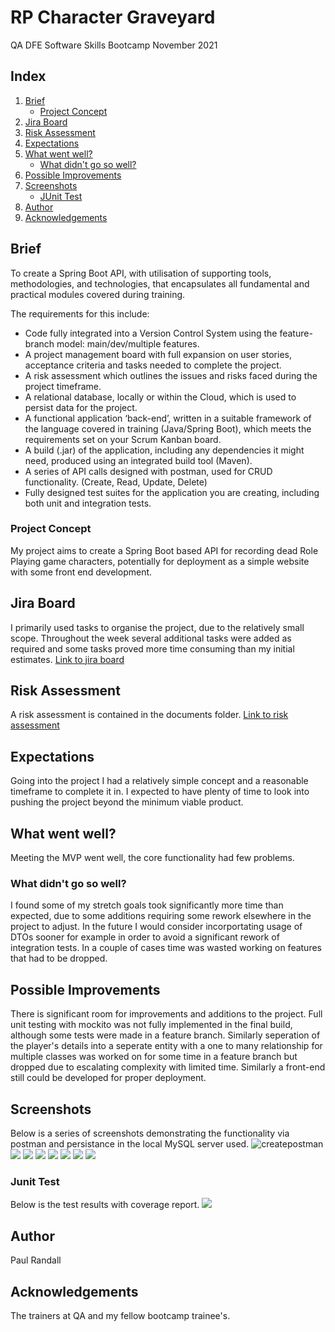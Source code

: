 # RP Character Graveyard
QA DFE Software Skills Bootcamp November 2021

## Index
1. [Brief](#brief)
    + [Project Concept](#project)
2. [Jira Board](#jira)
3. [Risk Assessment](#risk)
4. [Expectations](#expectations)
5. [What went well?](#whatwentwell)
	+ [What didn't go so well?](#whatdidnotgowell)
6. [Possible Improvements](#improvements)
5. [Screenshots](#screenshots)
    + [JUnit Test](#testcov)
9. [Author](#author)
10. [Acknowledgements](#ack)

    
## Brief <a name="brief"></a>
To create a Spring Boot API, with utilisation of supporting tools, methodologies, and technologies, that encapsulates all fundamental and practical modules covered during training.

The requirements for this include:
- Code fully integrated into a Version Control System using the feature-branch model: main/dev/multiple features.
- A project management board with full expansion on user stories, acceptance criteria and tasks needed to complete the project.
- A risk assessment which outlines the issues and risks faced during the project timeframe.
- A relational database, locally or within the Cloud, which is used to persist data for the project. 
- A functional application ‘back-end’, written in a suitable framework of the language covered in training (Java/Spring Boot), which meets the requirements set on your Scrum Kanban board.
- A build (.jar) of the application, including any dependencies it might need, produced using an integrated build tool (Maven).
- A series of API calls designed with postman, used for CRUD functionality. (Create, Read, Update, Delete)
- Fully designed test suites for the application you are creating, including both unit and integration tests.

### Project Concept <a name="project"></a>
My project aims to create a Spring Boot based API for recording dead Role Playing game characters, potentially for deployment as a simple website with some front end development. 

## Jira Board <a name="jira"></a>
I primarily used tasks to organise the project, due to the relatively small scope. Throughout the week several additional tasks were added as required and some tasks proved more time consuming than my initial estimates. [Link to jira board](https://paul-randall.atlassian.net/jira/software/projects/GRAV/boards/1/roadmap)

## Risk Assessment <a name="risk"></a>
A risk assessment is contained in the documents folder. [Link to risk assessment](/documentation/riskassesment.pdf)

## Expectations <a name="expectations"></a>
Going into the project I had a relatively simple concept and a reasonable timeframe to complete it in. I expected to have plenty of time to look into pushing the project beyond the minimum viable product.

## What went well? <a name="whatwentwell"></a>
Meeting the MVP went well, the core functionality had few problems.
### What didn't go so well? <a name="whatdidnotgowell"></a>
I found some of my stretch goals took significantly more time than expected, due to some additions requiring some rework elsewhere in the project to adjust. In the future I would consider incorportating usage of DTOs sooner for example in order to avoid a significant rework of integration tests. In a couple of cases time was wasted working on features that had to be dropped.

## Possible Improvements <a name="improvements"></a>
There is significant room for improvements and additions to the project. Full unit testing with mockito was not fully implemented in the final build, although some tests were made in a feature branch. Similarly seperation of the player's details into a seperate entity with a one to many relationship for multiple classes was worked on for some time in a feature branch but dropped due to escalating complexity with limited time. Similarly a front-end still could be developed for proper deployment.

## Screenshots <a name="screenshots"></a>
Below is a series of screenshots demonstrating the functionality via postman and persistance in the local MySQL server used.
![createpostman](documentation/images/createpostman.png)
![](documentation/images/deletepostman.png)
![](documentation/images/getallpostman.png)
![](documentation/images/replacepostman.png)
![](documentation/images/getbyidpostman.png)
![](documentation/images/getbyracepostman.png)
![](documentation/images/mysql.png)
![](documentation/images/mysql2.png)
### Junit Test <a name="testcov"></a>
Below is the test results with coverage report.
![](documentation/images/tests.png)

## Author <a name="author"></a>
Paul Randall

## Acknowledgements <a name="ack"></a>
The trainers at QA and my fellow bootcamp trainee's.
